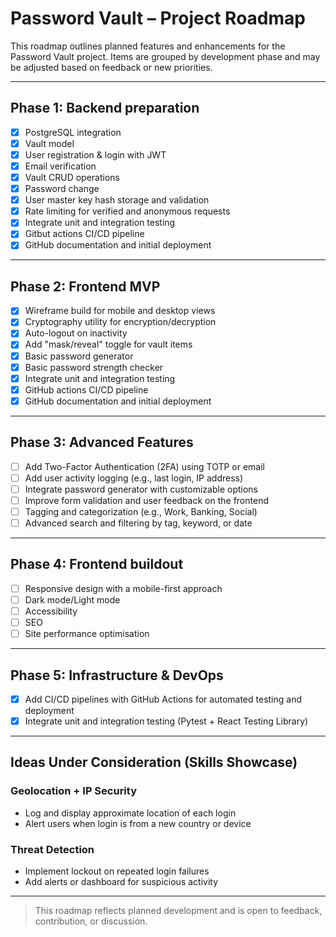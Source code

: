 # Password Vault – Project Roadmap

This roadmap outlines planned features and enhancements for the Password Vault project. Items are grouped by development phase and may be adjusted based on feedback or new priorities.

---

## Phase 1: Backend preparation

- [x] PostgreSQL integration
- [x] Vault model
- [x] User registration & login with JWT
- [x] Email verification
- [x] Vault CRUD operations
- [x] Password change
- [x] User master key hash storage and validation
- [x] Rate limiting for verified and anonymous requests
- [x] Integrate unit and integration testing
- [x] Gitbut actions CI/CD pipeline
- [x] GitHub documentation and initial deployment

---

## Phase 2: Frontend MVP

- [x] Wireframe build for mobile and desktop views
- [x] Cryptography utility for encryption/decryption
- [x] Auto-logout on inactivity
- [x] Add "mask/reveal" toggle for vault items
- [x] Basic password generator
- [x] Basic password strength checker
- [x] Integrate unit and integration testing
- [x] GitHub actions CI/CD pipeline
- [x] GitHub documentation and initial deployment

---

## Phase 3: Advanced Features

- [ ] Add Two-Factor Authentication (2FA) using TOTP or email
- [ ] Add user activity logging (e.g., last login, IP address)
- [ ] Integrate password generator with customizable options
- [ ] Improve form validation and user feedback on the frontend
- [ ] Tagging and categorization (e.g., Work, Banking, Social)
- [ ] Advanced search and filtering by tag, keyword, or date

---

## Phase 4: Frontend buildout

- [ ] Responsive design with a mobile-first approach
- [ ] Dark mode/Light mode
- [ ] Accessibility
- [ ] SEO
- [ ] Site performance optimisation

---

## Phase 5: Infrastructure & DevOps

- [x] Add CI/CD pipelines with GitHub Actions for automated testing and deployment
- [x] Integrate unit and integration testing (Pytest + React Testing Library)

---

## Ideas Under Consideration (Skills Showcase)

### Geolocation + IP Security

- Log and display approximate location of each login
- Alert users when login is from a new country or device

### Threat Detection

- Implement lockout on repeated login failures
- Add alerts or dashboard for suspicious activity

---

> This roadmap reflects planned development and is open to feedback, contribution, or discussion.
